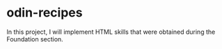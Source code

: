 # odin-recipes
In this project, I will implement HTML skills that were obtained during the Foundation section.